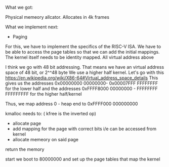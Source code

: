 What we got:


Physical memeory allcator. Allocates in 4k frames


What we implement next:
- Paging 

For this, we have to implement the specifics of the RISC-V ISA. We have to be able to access the page tables so that we can add the initial mappings. The kernel itself needs to be identity mapped.
All virtual address above 

I think we go with 48 bit addressing.
That means we have an virtual address space of 48 bit, or 2^^48 byte
We use a higher half kernel. Let's go with this https://en.wikipedia.org/wiki/X86-64#Virtual_address_space_details
This gives us the addresses 0x00000000 00000000- 0x00007FFF FFFFFFFF for the lower half
and the addresses 0xFFFF8000 00000000 - FFFFFFFF FFFFFFFFF for the higher half/kernel


Thus, we map address 0 - heap end to 0xFFFF000 000000000

kmalloc needs to: ( kfree is the inverted op)
- allocate page
- add mapping for the page with correct bits i/e can be accessed from kernel
- allocate memeory on said page

return the memory


start
we boot to 80000000 and set up the page tables that map the kernel 
